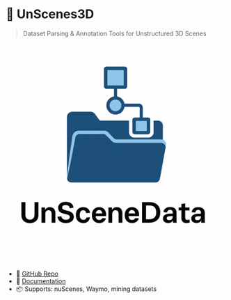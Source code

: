 # 🔷 UnScenes3D

> Dataset Parsing & Annotation Tools for Unstructured 3D Scenes

![logo](../assets/unscenes3d_logo.png)

- 🔗 [GitHub Repo](https://github.com/songruiqi/UnScenes3D)
- 📄 [Documentation](https://songruiqi.github.io/UnScenes3D/)
- 📦 Supports: nuScenes, Waymo, mining datasets
